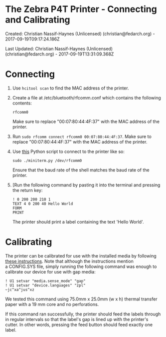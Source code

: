 The Zebra P4T Printer - Connecting and Calibrating
===============================================================================================


Created: Christian Nassif-Haynes (Unlicensed) (christian\@fedarch.org) -
2017-09-19T09:17:24.186Z

Last Updated: Christian Nassif-Haynes (Unlicensed)
(christian\@fedarch.org) - 2017-09-19T13:31:09.368Z




Connecting
========================================

1.  Use `hcitool scan` to find the MAC address of the
    printer.
2.  Create a file at /etc/bluetooth/rfcomm.conf which contains the
    following contents:

        rfcomm0

    Make sure to replace \"00:07:80:44:4F:37\" with the MAC address of
    the printer.

3.  Run `sudo rfcomm connect rfcomm0 00:07:80:44:4F:37`. Make sure to
    replace \"00:07:80:44:4F:37\" with the MAC address of the
    printer.
4.  Use [this](http://sourceforge.net/p/pyserial/code/HEAD/tree/trunk/pyserial/serial/tools/miniterm.py)
    Python script to connect to the printer like
    so:

        sudo ./miniterm.py /dev/rfcomm0

    Ensure that the baud rate of the shell matches the baud rate of the
    printer.

5.  [Run the following command by pasting it into the terminal and
    pressing the return key:

        ! 0 200 200 210 1
        TEXT 4 0 200 40 Hello World
        FORM
        PRINT

    The printer should print a label containing the text \'Hello
    World\'.

Calibrating
=========================================

The printer can be calibrated for use with the installed media by
following [these instructions](https://km.zebra.com/kb/index?page=content&id=SO7452).
Note that although the instructions mention a CONFIG.SYS file, simply
running the following command was enough to calibrate our device for use
with gap media:

    ! U1 setvar "media.sense_mode" "gap"
    ! U1 setvar "device.languages" "zpl"
    ~jc^xa^jus^xz

We tested this command using 75.0mm x 25.0mm (w x h) thermal transfer
paper with a 19 mm core and no
perforations.

If this command ran successfully, the printer should feed the labels
through in regular intervals so that the label\'s gap is lined up with
the printer\'s cutter. In other words, pressing the feed button should
feed exactly one label.



</div>

